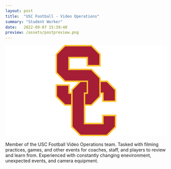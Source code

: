 ```yaml
---
layout: post
title:  "USC Football - Video Operations"
summary: "Student Worker"
date:   2022-09-07 15:39:40
preview: /assets/postpreview.png
---
```


![Picture 1](/assets/SCLogo.png)

Member of the USC Football Video Operations team. Tasked with filming practices, games, and other events for coaches, staff, and players to review and learn from. Experienced with constantly changing enevironment, unexpected events, and camera equipment. 
